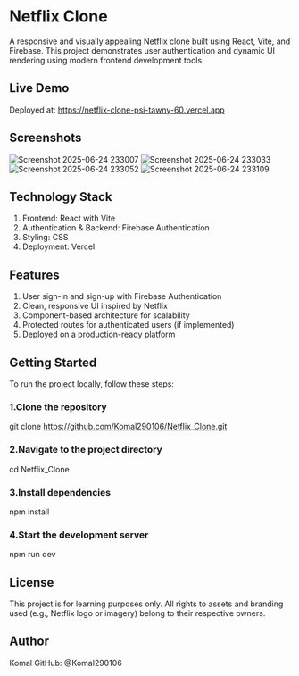 # Netflix Clone
A responsive and visually appealing Netflix clone built using React, Vite, and Firebase. This project demonstrates user authentication and dynamic UI rendering using modern frontend development tools.

## Live Demo
Deployed at: https://netflix-clone-psi-tawny-60.vercel.app

## Screenshots
![Screenshot 2025-06-24 233007](https://github.com/user-attachments/assets/cae00079-5034-417d-9638-137343d0a5dc)
![Screenshot 2025-06-24 233033](https://github.com/user-attachments/assets/ba795228-fb04-4f53-98b2-b78dd15e1e53)
![Screenshot 2025-06-24 233052](https://github.com/user-attachments/assets/1e1b20c5-2b88-401e-860d-0e0479762cfb)
![Screenshot 2025-06-24 233109](https://github.com/user-attachments/assets/6a70a40a-53b3-4145-aa0d-7be609fbfd0a)

## Technology Stack
1. Frontend: React with Vite
2. Authentication & Backend: Firebase Authentication
3. Styling: CSS 
4. Deployment: Vercel

## Features
1. User sign-in and sign-up with Firebase Authentication
2. Clean, responsive UI inspired by Netflix
3. Component-based architecture for scalability
4. Protected routes for authenticated users (if implemented)
5. Deployed on a production-ready platform

## Getting Started
To run the project locally, follow these steps:
### 1.Clone the repository
git clone https://github.com/Komal290106/Netflix_Clone.git
### 2.Navigate to the project directory
cd Netflix_Clone
### 3.Install dependencies
npm install
### 4.Start the development server
npm run dev

## License
This project is for learning purposes only. All rights to assets and branding used (e.g., Netflix logo or imagery) belong to their respective owners.

## Author
Komal
GitHub: @Komal290106

